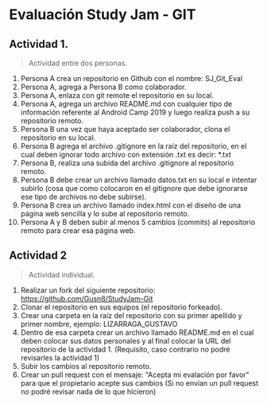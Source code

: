 # Evaluación Study Jam - GIT

## Actividad 1.

> Actividad entre dos personas.

1. Persona A crea un repositorio en Github con el nombre: SJ_Git_Eval
2. Persona A, agrega a Persona B como colaborador.
3. Persona A, enlaza con git remote el repositorio en su local.
4. Persona A, agrega un archivo README.md con cualquier tipo de información referente al Android Camp 2019 y luego realiza push a su repositorio remoto.
5. Persona B una vez que haya aceptado ser colaborador, clona el repositorio en su local.
6. Persona B agrega el archivo .gitignore en la raíz del repositorio, en el cual deben ignorar todo archivo con extensión .txt es decir: *.txt
7. Persona B, realiza una subida del archivo .gitignore al repositorio remoto.
8. Persona B debe crear un archivo llamado datos.txt en su local e intentar subirlo (cosa que como colocaron en el gitignore que debe ignorarse ese tipo de archivos no debe subirse).
9. Persona B crea un archivo llamado index.html con el diseño de una página web sencilla y lo sube al repositorio remoto.
10. Persona A y B deben subir al menos 5 cambios (commits) al repositorio remoto para crear esa página web.



## Actividad 2

> Actividad individual.

1. Realizar un fork del siguiente repositorio: https://github.com/Gusn8/StudyJam-Git
2. Clonar el repositorio en sus equipos (el repositorio forkeado).
3. Crear una carpeta en la raíz del repositorio con su primer apellido y primer nombre, ejemplo: LIZARRAGA_GUSTAVO
4. Dentro de esa carpeta crear un archivo llamado README.md en el cual deben colocar sus datos personales y al final colocar la URL del repositorio de la actividad 1. (Requisito, caso contrario no podré revisarles la actividad 1)
5. Subir los cambios al repositorio remoto.
6. Crear un pull request con el mensaje: "Acepta mi evalación por favor" para que el propietario acepte sus cambios (Si no envían un pull request no podré revisar nada de lo que hicieron)